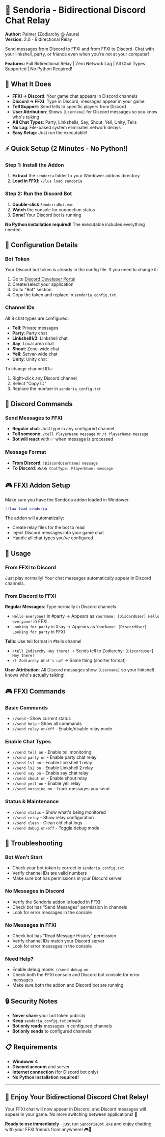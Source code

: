 # 🚀 Sendoria - Bidirectional Discord Chat Relay

**Author:** Palmer (Zodiarchy @ Asura)  
**Version:** 2.0 - Bidirectional Relay

Send messages from Discord to FFXI and from FFXI to Discord. Chat with your linkshell, party, or friends even when you're not at your computer!

**Features:** Full Bidirectional Relay | Zero Network Lag | All Chat Types Supported | No Python Required!

## 🎯 **What It Does**

- **FFXI → Discord**: Your game chat appears in Discord channels
- **Discord → FFXI**: Type in Discord, messages appear in your game
- **Tell Support**: Send tells to specific players from Discord
- **User Attribution**: Shows `[Username]` for Discord messages so you know who's talking
- **All Chat Types**: Party, Linkshells, Say, Shout, Yell, Unity, Tells
- **No Lag**: File-based system eliminates network delays
- **Easy Setup**: Just run the executable!

## ⚡ **Quick Setup (2 Minutes - No Python!)**

### **Step 1: Install the Addon**
1. **Extract** the `sendoria` folder to your Windower addons directory
2. **Load in FFXI**: `//lua load sendoria`

### **Step 2: Run the Discord Bot**
1. **Double-click** `SendoriaBot.exe`
2. **Watch** the console for connection status
3. **Done!** Your Discord bot is running

**No Python installation required!** The executable includes everything needed.

## 🔧 **Configuration Details**

### **Bot Token**
Your Discord bot token is already in the config file. If you need to change it:
1. Go to [Discord Developer Portal](https://discord.com/developers/applications)
2. Create/select your application
3. Go to "Bot" section
4. Copy the token and replace in `sendoria_config.txt`

### **Channel IDs**
All 8 chat types are configured:
- **Tell**: Private messages
- **Party**: Party chat
- **Linkshell1/2**: Linkshell chat
- **Say**: Local area chat
- **Shout**: Zone-wide chat
- **Yell**: Server-wide chat
- **Unity**: Unity chat

To change channel IDs:
1. Right-click any Discord channel
2. Select "Copy ID"
3. Replace the number in `sendoria_config.txt`

## 📱 **Discord Commands**

### **Send Messages to FFXI**
- **Regular chat**: Just type in any configured channel
- **Tell someone**: `/tell PlayerName message` or `/t PlayerName message`
- **Bot will react** with ✅ when message is processed

### **Message Format**
- **From Discord**: `[DiscordUsername] message`
- **To Discord**: `📤/📥 ChatType: PlayerName: message`

## 🎮 **FFXI Addon Setup**

Make sure you have the Sendoria addon loaded in Windower:
```lua
//lua load sendoria
```

The addon will automatically:
- Create relay files for the bot to read
- Inject Discord messages into your game chat
- Handle all chat types you've configured

## 📝 **Usage**

### **From FFXI to Discord**
Just play normally! Your chat messages automatically appear in Discord channels.

### **From Discord to FFXI**
**Regular Messages**: Type normally in Discord channels
- `Hello everyone!` in #party → Appears as `YourName: [DiscordUser] Hello everyone!` in FFXI
- `Looking for party` in #say → Appears as `YourName: [DiscordUser] Looking for party` in FFXI

**Tells**: Use tell format in #tells channel
- `/tell Zodiarchy Hey there!` → Sends tell to Zodiarchy: `[DiscordUser] Hey there!`
- `/t Zodiarchy What's up?` → Same thing (shorter format)

**User Attribution**: All Discord messages show `[Username]` so your linkshell knows who's actually talking!

## 🎮 **FFXI Commands**

### **Basic Commands**
- `//send` - Show current status
- `//send help` - Show all commands
- `//send relay on/off` - Enable/disable relay mode

### **Enable Chat Types**
- `//send tell on` - Enable tell monitoring
- `//send party on` - Enable party chat relay
- `//send ls1 on` - Enable Linkshell 1 relay
- `//send ls2 on` - Enable Linkshell 2 relay
- `//send say on` - Enable say chat relay
- `//send shout on` - Enable shout relay
- `//send yell on` - Enable yell relay
- `//send outgoing on` - Track messages you send

### **Status & Maintenance**
- `//send status` - Show what's being monitored
- `//send relay` - Show relay configuration
- `//send clean` - Clean old chat logs
- `//send debug on/off` - Toggle debug mode

## 🚨 **Troubleshooting**

### **Bot Won't Start**
- Check your bot token is correct in `sendoria_config.txt`
- Verify channel IDs are valid numbers
- Make sure bot has permissions in your Discord server

### **No Messages in Discord**
- Verify the Sendoria addon is loaded in FFXI
- Check bot has "Send Messages" permission in channels
- Look for error messages in the console

### **No Messages in FFXI**
- Check bot has "Read Message History" permission
- Verify channel IDs match your Discord server
- Look for error messages in the console

### **Need Help?**
- Enable debug mode: `//send debug on`
- Check both the FFXI console and Discord bot console for error messages
- Make sure both the addon and Discord bot are running

## 🔒 **Security Notes**

- **Never share** your bot token publicly
- **Keep** `sendoria_config.txt` private
- **Bot only reads** messages in configured channels
- **Bot only sends** to configured channels

## 📋 **Requirements**

- **Windower 4**
- **Discord account** and server
- **Internet connection** (for Discord bot only)
- **No Python installation required!**

---

## 🎉 **Enjoy Your Bidirectional Discord Chat Relay!**

Your FFXI chat will now appear in Discord, and Discord messages will appear in your game. No more switching between applications! 🚀

**Ready to use immediately** - just run `SendoriaBot.exe` and enjoy chatting with your FFXI friends from anywhere! 🎮💬
